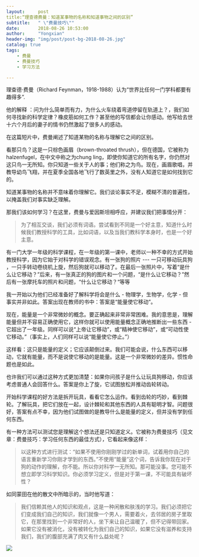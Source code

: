 ```yaml
---
layout:     post
title:“理查德费曼：知道某事物的名称和知道事物之间的区别”
subtitle:   " \"费曼技巧\""
date:       2018-08-26 10:53:00
author:     "Yongxian"
header-img: "img/post/post-bg-2018-08-26.jpg"
catalog: true
tags:
    - 费曼
    - 费曼技巧
    - 学习方法

---
```

理查德·费曼（Richard Feynman，1918-1988）认为“世界比任何一门学科都要有趣得多”.

他的解释 ：问为什么简单而有力，为什么火车绕着弯道停留在轨道上？，我们如何寻找新的科学定律？橡皮筋如何工作？甚至他的写信都会让你感动。他写给去世十六个月后的妻子的情书仍然激起了很多人的感动。

在这篇短片中，费曼阐述了知道某物的名称与理解它之间的区别。

看那只鸟？这是一只棕色画眉（brown-throated thrush），但在德国，它被称为halzenfugel，在中文中称之为chung ling，即使你知道它的所有名字，你仍然对这只鸟一无所知。你只知道一些关于人的事；他们称之为鸟。现在，画眉歌唱，并教导幼鸟飞翔，并在夏季全国各地飞行了数英里之外，没有人知道它是如何找到它的。

知道某事物的名称并不意味着你理解它。我们谈论事实不足，模糊不清的普遍性，以掩盖我们对事实缺乏理解。

那我们该如何学习？在这里，费曼与爱因斯坦相呼应，并建议我们把事情分开：

>为了相互交谈，我们必须有词语。尝试看到不同是一个好主意，知道什么时候我们教授科学的工具，比如词语，以及当我们教科学本身时，也是一个好主意。

有一门大学一年级的科学课程，在一年级的第一课中，老师以一种不幸的方式开始教授科学，因为它始于对科学的错误观念。有一张狗的照片 --- 一只可移动玩具狗 ，一只手转动卷绕机上旋，然后狗就可以移动了。在最后一张照片中，写着“是什么让它移动？”后来，有一张真正的狗的图片和一个问题，“是什么让它移动？”然后有一张摩托车的照片和问题，“什么让它移动？“等等

我一开始以为他们已经准备好了解科学将会是什么 - 物理学，生物学，化学 - 但事实并非如此。答案出现在教师的书中：答案是“能量使它移动”。

现在，能量是一个非常微妙的概念。要正确起来非常非常困难。我的意思是，理解能量但并不容易正确使用它，这样你就可以使用能量概念正确地推断出一些东西 - 它超出了一年级。同样可以说“上帝让它移动”，或“精神使它移动”，或“可动性使它移动。”（事实上，人们同样可以说“能量使它停止。”）

这样看：这只是能量的定义；它应该颠倒过来。我们可能会说，什么东西可以移动，它就有能量，而不是说使它移动的是能量。这是一个非常微妙的差异。惯性命题也是如此。

也许我们可以通过这种方式更加清楚：如果你问孩子是什么让玩具狗移动，你应该考虑普通人会回答什么。答案是你上了旋，它试图放松并推动齿轮转动。

开始科学课程的好方法是拆开玩具，看看它怎么运作。看到齿轮的巧妙，看到棘轮。了解玩具，把它们放在一起，设计棘轮和其他东西的人具有聪明才智。问题很好，答案有点不幸，因为他们试图做的是教导什么是能量的定义，但并没有学到任何东西。

有一种方法可以测试您是理解这个想法还是只知道定义。它被称为费曼技巧（见文章：费曼技巧：学习任何东西的最佳方式），它看起来像这样：

>以这种方式进行测试：“如果不使用你刚刚学过的新单词，试着用你自己的语言重新学习你刚才学到的东西。”不使用“能量”这个词，告诉我你现在对于狗的动作的理解，你不能。所以你对科学一无所知。那可能没事。您可能不想立即学习科学知识。你必须学习定义，但是对于第一课，不可能具有破坏性？

如同蒙田在他的散文中所暗示的，当时他写道：

>我们信赖其他人的知识和观点，这是一种闲散和肤浅的学习。我们必须把它们变成我们自己的知识，我们就像一个男人，需要着火，去邻居的房子里取它，在那里找到一个非常好的人，坐下来让自己温暖了，但不记得带回家。如果它没有被消化，没有被转化为我们自己的知识，如果它没有滋养和支持我们，我们的腹部充满了肉又有什么益处呢？

![](https://ws2.sinaimg.cn/large/006y8mN6ly1g776ekltnej30760760t7.jpg)